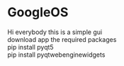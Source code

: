 # GoogleOS
Hi everybody this is a simple gui <br>
download app the required packages<br>
pip install pyqt5<br>
pip install pyqtwebenginewidgets
